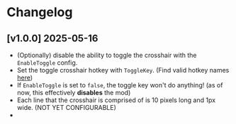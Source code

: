 # Changelog

## [v1.0.0] 2025-05-16
- (Optionally) disable the ability to toggle the crosshair with the `EnableToggle` config.
- Set the toggle crosshair hotkey with `ToggleKey`. (Find valid hotkey names [here](https://docs.unity3d.com/ScriptReference/KeyCode.html))
- If `EnableToggle` is set to `false`, the toggle key won't do anything! (as of now, this effectively **disables** the mod)
- Each line that the crosshair is comprised of is 10 pixels long and 1px wide. (NOT YET CONFIGURABLE)
- 